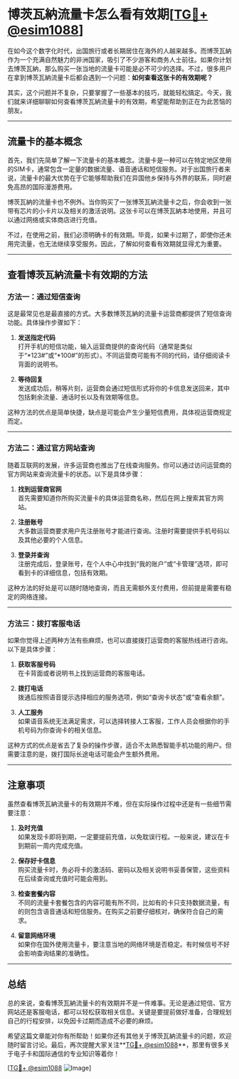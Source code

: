 # 博茨瓦納流量卡怎么看有效期[[TG💪+ @esim1088](https://t.me/s/esim1088)]

在如今这个数字化时代，出国旅行或者长期居住在海外的人越来越多。而博茨瓦納作为一个充满自然魅力的非洲国家，吸引了不少游客和商务人士前往。如果你计划去博茨瓦納，那么购买一张当地的流量卡可能是必不可少的选择。不过，很多用户在拿到博茨瓦納流量卡后都会遇到一个问题：**如何查看这张卡的有效期呢？**

其实，这个问题并不复杂，只要掌握了一些基本的技巧，就能轻松搞定。今天，我们就来详细聊聊如何查看博茨瓦納流量卡的有效期，希望能帮助到正在为此苦恼的朋友。

---

## 流量卡的基本概念

首先，我们先简单了解一下流量卡的基本概念。流量卡是一种可以在特定地区使用的SIM卡，通常包含一定量的数据流量、语音通话和短信服务。对于出国旅行者来说，流量卡的最大优势在于它能够帮助我们在异国他乡保持与外界的联系，同时避免高昂的国际漫游费用。

博茨瓦納的流量卡也不例外。当你购买了一张博茨瓦納流量卡之后，你会收到一张带有芯片的小卡片以及相关的激活说明。这张卡可以在博茨瓦納本地使用，并且可以通过网络或实体商店进行充值。

不过，在使用之前，我们必须明确卡的有效期。毕竟，如果卡过期了，即使你还未用完流量，也无法继续享受服务。因此，了解如何查看有效期就显得尤为重要。

---

## 查看博茨瓦納流量卡有效期的方法

### 方法一：通过短信查询

这是最常见也是最直接的方式。大多数博茨瓦納的流量卡运营商都提供了短信查询功能。具体操作步骤如下：

1. **发送指定代码**  
   打开手机的短信功能，输入运营商提供的查询代码（通常是类似于“*123#”或“*100#”的形式）。不同运营商可能有不同的代码，请仔细阅读卡背面的说明书。

2. **等待回复**  
   发送成功后，稍等片刻，运营商会通过短信形式将你的卡信息发送回来，其中包括剩余流量、通话时长以及有效期等信息。

这种方法的优点是简单快捷，缺点是可能会产生少量短信费用，具体视运营商规定而定。

---

### 方法二：通过官方网站查询

随着互联网的发展，许多运营商也推出了在线查询服务。你可以通过访问运营商的官方网站来查询流量卡的状态。以下是具体步骤：

1. **找到运营商官网**  
   首先需要知道你所购买流量卡的具体运营商名称，然后在网上搜索其官方网站。

2. **注册账号**  
   大多数运营商要求用户先注册账号才能进行查询。注册时需要提供手机号码以及其他必要的个人信息。

3. **登录并查询**  
   注册完成后，登录账号，在个人中心中找到“我的账户”或“卡管理”选项，即可看到卡的详细信息，包括有效期。

这种方法的好处是可以随时随地查询，而且无需额外支付费用，但前提是需要有稳定的网络连接。

---

### 方法三：拨打客服电话

如果你觉得上述两种方法有些麻烦，也可以直接拨打运营商的客服热线进行咨询。以下是具体步骤：

1. **获取客服号码**  
   在卡背面或者说明书上找到运营商的客服电话。

2. **拨打电话**  
   拨通后按照语音提示选择相应的服务选项，例如“查询卡状态”或“查看余额”。

3. **人工服务**  
   如果语音系统无法满足需求，可以选择转接人工客服，工作人员会根据你的手机号码为你查询卡的相关信息。

这种方式的优点是省去了复杂的操作步骤，适合不太熟悉智能手机功能的用户。但需要注意的是，拨打国际长途电话可能会产生额外费用。

---

## 注意事项

虽然查看博茨瓦納流量卡的有效期并不难，但在实际操作过程中还是有一些细节需要注意：

1. **及时充值**  
   如果发现卡即将到期，一定要提前充值，以免耽误行程。一般来说，建议在卡到期前一周内完成充值。

2. **保存好卡信息**  
   购买流量卡时，务必将卡的激活码、密码以及相关说明书妥善保管，这些资料在后续查询或充值时可能会用到。

3. **检查套餐内容**  
   不同的流量卡套餐包含的内容可能有所不同，比如有的卡只支持数据流量，有的则包含语音通话和短信服务。在购买之前要仔细核对，确保符合自己的需求。

4. **留意网络环境**  
   如果你在国外使用流量卡，要注意当地的网络环境是否稳定。有时候信号不好会影响查询结果的准确性。

---

## 总结

总的来说，查看博茨瓦納流量卡的有效期并不是一件难事。无论是通过短信、官方网站还是客服电话，都可以轻松获取相关信息。关键是要提前做好准备，合理规划自己的行程安排，以免因卡过期而造成不必要的麻烦。

希望这篇文章能对你有所帮助！如果你还有其他关于博茨瓦納流量卡的问题，欢迎随时留言讨论。最后，再次提醒大家关注**[TG💪+ @esim1088](https://t.me/s/esim1088)**，那里有很多关于电子卡和国际通信的专业知识等着你！

[[TG💪+ @esim1088](https://t.me/s/esim1088) ![Image](https://i.postimg.cc/4NQfJmqS/Snipaste-2025-05-13-00-14-12.png)]